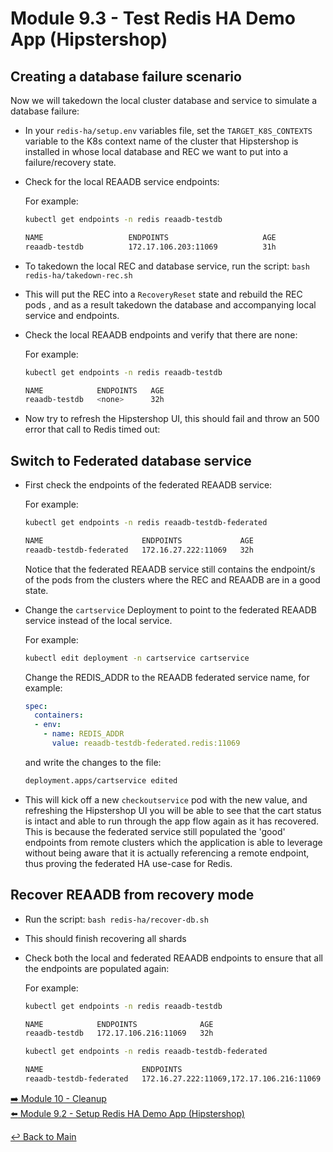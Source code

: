 # Module 9.3 - Test Redis HA Demo App (Hipstershop)

## Creating a database failure scenario

Now we will takedown the local cluster database and service to simulate a database failure:

- In your ```redis-ha/setup.env``` variables file, set the ```TARGET_K8S_CONTEXTS``` variable to the K8s context name of the cluster that Hipstershop is installed in whose local database and REC we want to put into a failure/recovery state.
- Check for the local REAADB service endpoints:

  For example:

  ```bash
  kubectl get endpoints -n redis reaadb-testdb
  ```

  ```bash
  NAME                   ENDPOINTS                     AGE
  reaadb-testdb          172.17.106.203:11069          31h
  ```

- To takedown the local REC and database service, run the script: ```bash redis-ha/takedown-rec.sh```
- This will put the REC into a ```RecoveryReset``` state and rebuild the REC pods , and as a result takedown the database and accompanying local service and endpoints.
- Check the local REAADB endpoints and verify that there are none:
  
  For example:

  ```bash
  kubectl get endpoints -n redis reaadb-testdb
  ```

  ```bash
  NAME            ENDPOINTS   AGE
  reaadb-testdb   <none>      32h
  ```

- Now try to refresh the Hipstershop UI, this should fail and throw an 500 error that call to Redis timed out:
  
## Switch to Federated database service

- First check the endpoints of the federated REAADB service:
  
  For example:

  ```bash
  kubectl get endpoints -n redis reaadb-testdb-federated
  ```

  ```bash
  NAME                      ENDPOINTS             AGE
  reaadb-testdb-federated   172.16.27.222:11069   32h
  ```

  Notice that the federated REAADB service still contains the endpoint/s of the pods from the clusters where the REC and REAADB are in a good state.

- Change the ```cartservice``` Deployment to point to the federated REAADB service instead of the local service.
  
  For example:

  ```bash
  kubectl edit deployment -n cartservice cartservice
  ```

  Change the REDIS_ADDR to the REAADB federated service name, for example:

  ```yaml
  spec:
    containers:
    - env:
      - name: REDIS_ADDR
        value: reaadb-testdb-federated.redis:11069
  ```
  
  and write the changes to the file:

  ```bash
  deployment.apps/cartservice edited
  ```

- This will kick off a new ```checkoutservice``` pod with the new value, and refreshing the Hipstershop UI you will be able to see that the cart status is intact and able to run through the app flow again as it has recovered. This is because the federated service still populated the 'good' endpoints from remote clusters which the application is able to leverage without being aware that it is actually referencing a remote endpoint, thus proving the federated HA use-case for Redis.

## Recover REAADB from recovery mode

- Run the script: ```bash redis-ha/recover-db.sh```
- This should finish recovering all shards
- Check both the local and federated REAADB endpoints to ensure that all the endpoints are populated again:
  
  For example:

  ```bash
  kubectl get endpoints -n redis reaadb-testdb
  ```

  ```bash
  NAME            ENDPOINTS              AGE
  reaadb-testdb   172.17.106.216:11069   32h
  ```

  ```bash
  kubectl get endpoints -n redis reaadb-testdb-federated
  ```

  ```bash
  NAME                      ENDPOINTS                                  AGE
  reaadb-testdb-federated   172.16.27.222:11069,172.17.106.216:11069   32h
  ```

[:arrow_right: Module 10 - Cleanup](module-10-cleanup.md)  
[:arrow_left: Module 9.2 - Setup Redis HA Demo App (Hipstershop)](module-9.2-setup-redis-ha-demo-app.md)  

[:leftwards_arrow_with_hook: Back to Main](../README.md)
